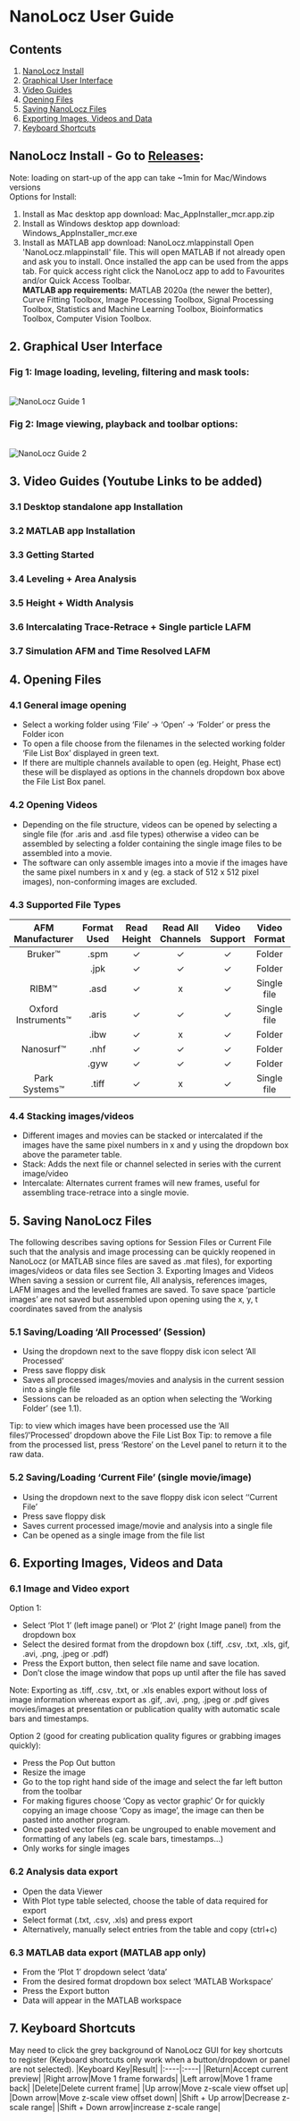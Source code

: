 # NanoLocz User Guide
## Contents
1.	[NanoLocz Install](#NanoLocz-Install)
2.	[Graphical User Interface](#Graphical-User-Interface) 
3.	[Video Guides](#Video-Guides)
4.	[Opening Files](#Opening-Files)
5.	[Saving NanoLocz Files](#Saving-NanoLocz-Files)
6.	[Exporting Images, Videos and Data](#Exporting-Images,-Videos-and-Data)
7.	[Keyboard Shortcuts](#Keyboard-Shortcuts)

## NanoLocz Install - Go to [Releases](https://github.com/George-R-Heath/NanoLocz/releases):
Note: loading on start-up of the app can take ~1min for Mac/Windows versions\
Options for Install:
1. Install as Mac desktop app download: Mac_AppInstaller_mcr.app.zip
2. Install as Windows desktop app download: Windows_AppInstaller_mcr.exe
3. Install as MATLAB app download: NanoLocz.mlappinstall
Open 'NanoLocz.mlappinstall' file. This will open MATLAB if not already open and ask you to install. 
Once installed the app can be used from the apps tab. For quick access right click the NanoLocz app to add to Favourites and/or Quick Access Toolbar.\
**MATLAB app requirements:** MATLAB 2020a (the newer the better), Curve Fitting Toolbox, Image Processing Toolbox, Signal Processing Toolbox, Statistics and Machine Learning Toolbox, Bioinformatics Toolbox, Computer Vision Toolbox.

## 2. Graphical User Interface 
### Fig 1: Image loading, leveling, filtering and mask tools:
\
![NanoLocz Guide 1](https://github.com/George-R-Heath/NanoLocz/assets/90329395/ff6bb4c5-fdfb-44f5-b49b-a7252e2c93f0)


### Fig 2: Image viewing, playback and toolbar options:
\
![NanoLocz Guide 2](https://github.com/George-R-Heath/NanoLocz/assets/90329395/896b5bdf-26e9-4072-8e20-9fe6a0e98178)

## 3. Video Guides (Youtube Links to be added)
### 3.1 Desktop standalone app Installation 
### 3.2 MATLAB app Installation
### 3.3 Getting Started 
### 3.4 Leveling + Area Analysis
### 3.5 Height + Width Analysis
### 3.6 Intercalating Trace-Retrace + Single particle LAFM
### 3.7 Simulation AFM and Time Resolved LAFM

## 4. Opening Files
### 4.1 General image opening
* Select a working folder using ‘File’ -> ‘Open’ -> ‘Folder’ or press the Folder icon
* To open a file choose from the filenames in the selected working folder ‘File List Box’ displayed in green text.
* If there are multiple channels available to open (eg. Height, Phase ect) these will be displayed as options in the channels dropdown box above the File List Box panel.

### 4.2 Opening Videos
* Depending on the file structure, videos can be opened by selecting a single file (for .aris and .asd file types) otherwise a video can be assembled by selecting a folder containing the single image files to be assembled into a movie. 
* The software can only assemble images into a movie if the images have the same pixel numbers in x and y (eg. a stack of 512 x 512 pixel images), non-conforming images are excluded.   

### 4.3 Supported File Types

|AFM Manufacturer|Format Used|Read Height|Read All Channels|Video Support|Video Format|Author/Source|
|:---:|:---:|:---:|:---:|:---:|:---:|:---:| 
|Bruker™|.spm|✓|✓|✓|Folder|J. D. Groot|
| |.jpk|✓|✓|✓|Folder|R. D. Ortuso|
|RIBM™|.asd|✓|x|✓|Single file|G. Tagiltsev & S. Scheuring|
|Oxford Instruments™|.aris|✓|✓|✓|Single file| NanoLocz |
| |.ibw|✓|x|✓|Folder|J. Bialek|
|Nanosurf™|.nhf|✓|✓|✓|Folder| NanoLocz |
| |.gyw|✓|✓|✓|Folder|E. L. Fricke|
|Park Systems™|.tiff|✓|x|✓|Single file|NanoLocz|

### 4.4 Stacking images/videos
* Different images and movies can be stacked or intercalated if the images have the same pixel numbers in x and y using the dropdown box above the parameter table.
* Stack: Adds the next file or channel selected in series with the current image/video
* Intercalate: Alternates current frames will new frames, useful for assembling trace-retrace into a single movie. 

## 5. Saving NanoLocz Files
The following describes saving options for Session Files or Current File such that the analysis and image processing can be quickly reopened in NanoLocz (or MATLAB since files are saved as .mat files), for exporting images/videos or data files see Section 3. Exporting Images and Videos
When saving a session or current file, All analysis, references images, LAFM images and the levelled frames are saved. To save space ‘particle images’ are not saved but assembled upon opening using the x, y, t coordinates saved from the analysis

### 5.1 Saving/Loading ‘All Processed’ (Session)
* Using the dropdown next to the save floppy disk icon select ‘All Processed’
* Press save floppy disk
* Saves all processed images/movies and analysis in the current session into a single file
* Sessions can be reloaded as an option when selecting the ‘Working Folder’ (see 1.1).

Tip: to view which images have been processed use the ‘All files’/’Processed’ dropdown above the File List Box
Tip: to remove a file from the processed list, press ‘Restore’ on the Level panel to return it to the raw data.

### 5.2 Saving/Loading ‘Current File’ (single movie/image)
* Using the dropdown next to the save floppy disk icon select ‘‘Current File’
* Press save floppy disk
* Saves current processed image/movie and analysis into a single file
* Can be opened as a single image from the file list

## 6. Exporting Images, Videos and Data

### 6.1 Image and Video export

Option 1:
* Select ‘Plot 1’ (left image panel) or ‘Plot 2’ (right Image panel) from the dropdown box
* Select the desired format from the dropdown box (.tiff, .csv, .txt, .xls, gif, .avi, .png, .jpeg or .pdf)
* Press the Export button, then select file name and save location.
* Don’t close the image window that pops up until after the file has saved

Note: Exporting as .tiff, .csv, .txt, or .xls enables export without loss of image information whereas export as .gif, .avi, .png, .jpeg or .pdf gives movies/images at presentation or publication quality with automatic scale bars and timestamps. 

Option 2 (good for creating publication quality figures or grabbing images quickly):
* Press the Pop Out button
* Resize the image 
* Go to the top right hand side of the image and select the far left button from the toolbar
* For making figures choose ‘Copy as vector graphic’ Or for quickly copying an image choose ‘Copy as image’, the image can then be pasted into another program. 
* Once pasted vector files can be ungrouped to enable movement and formatting of any labels (eg. scale bars, timestamps…) 
* Only works for single images

### 6.2 Analysis data export
* Open the data Viewer 
* With Plot type table selected, choose the table of data required for export 
* Select format (.txt, .csv, .xls) and press export
* Alternatively, manually select entries from the table and copy (ctrl+c)

### 6.3 MATLAB data export (MATLAB app only)
* From the ‘Plot 1’ dropdown select ‘data’ 
* From the desired format dropdown box select ‘MATLAB Workspace’
* Press the Export button
* Data will appear in the MATLAB workspace


## 7. Keyboard Shortcuts 
May need to click the grey background of NanoLocz GUI for key shortcuts to register 
(Keyboard shortcuts only work when a button/dropdown or panel are not selected).
|Keyboard Key|Result|
|:----|:----|
|Return|Accept current preview|
|Right arrow|Move 1 frame forwards|
|Left arrow|Move 1 frame back|
|Delete|Delete current frame|
|Up arrow|Move z-scale view offset up|
|Down arrow|Move z-scale view offset down|
|Shift + Up arrow|Decrease z-scale range|
|Shift + Down arrow|increase z-scale range|
